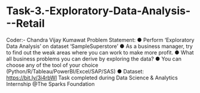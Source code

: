 # Task-3.-Exploratory-Data-Analysis---Retail
Coder:- Chandra Vijay Kumawat
Problem Statement:
        ● Perform ‘Exploratory Data Analysis’ on dataset ‘SampleSuperstore’
        ● As a business manager, try to find out the weak areas where you can work to make more profit.
        ● What all business problems you can derive by exploring the data?
        ● You can choose any of the tool of your choice (Python/R/Tableau/PowerBI/Excel/SAP/SAS)
        ● Dataset: https://bit.ly/3i4rbWl
Task completed during Data Science & Analytics Internship @The Sparks Foundation
